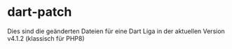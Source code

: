 # dart-patch
Dies sind die geänderten Dateien für eine Dart Liga in der aktuellen Version v4.1.2 (klassisch für PHP8)
